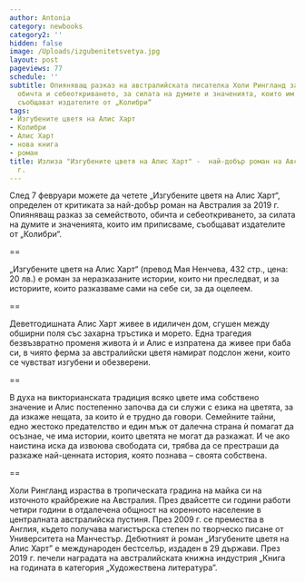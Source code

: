 ```yaml
---
author: Antonia
category: newbooks
category2: ''
hidden: false
image: /Uploads/izgubenitetsvetya.jpg
layout: post
pageviews: 77
schedule: ''
subtitle: Опияняващ разказ на австралийската писателка Холи Рингланд за семейството,
  обичта и себеоткриването, за силата на думите и значенията, които им приписваме,
  съобщават издателите от „Колибри“
tags:
- Изгубените цветя на Алис Харт
- Колибри
- Алис Харт
- нова книга
- роман
title: Излиза "Изгубените цветя на Алис Харт" -  най-добър роман на Австралия за 2019
  г.
---
```


След 7 февруари можете да четете „Изгубените цветя на Алис Харт“, определен от критиката за най-добър роман на Австралия за 2019 г. Опияняващ разказ за семейството, обичта и себеоткриването, за силата на думите и значенията, които им приписваме, съобщават издателите от „Колибри“.

\==

„Изгубените цветя на Алис Харт“ (превод Мая Ненчева, 432 стр., цена: 20 лв.) е роман за неразказаните истории, които ни преследват, и за историите, които разказваме сами на себе си, за да оцелеем. 

\==

Деветгодишната Алис Харт живее в идиличен дом, сгушен между обширни поля със захарна тръстика и морето. Една трагедия безвъзвратно променя живота ѝ и Алис е изпратена да живее при баба си, в чиято ферма за австралийски цветя намират подслон жени, които се чувстват изгубени и обезверени. 

\==

В духа на викторианската традиция всяко цвете има собствено значение и Алис постепенно започва да си служи с езика на цветята, за да изкаже нещата, за които ѝ е трудно да говори. Семейните тайни, едно жестоко предателство и един мъж от далечна страна ѝ помагат да осъзнае, че има истории, които цветята не могат да разкажат. И че ако наистина иска да извоюва свободата си, трябва да се престраши да разкаже най-ценната история, която познава – своята собствена.

\==

Холи Рингланд израства в тропическата градина на майка си на източното крайбрежие на Австралия. През двайсетте си години работи четири години в отдалечена общност на коренното население в централната австралийска пустиня. През 2009 г. се премества в Англия, където получава магистърска степен по творческо писане от Университета на Манчестър. Дебютният ѝ роман „Изгубените цветя на Алис Харт” е международен бестселър, издаден в 29 държави. През 2019 г. печели наградата на австралийската книжна индустрия „Книга на годината в категория „Художествена литература”.
